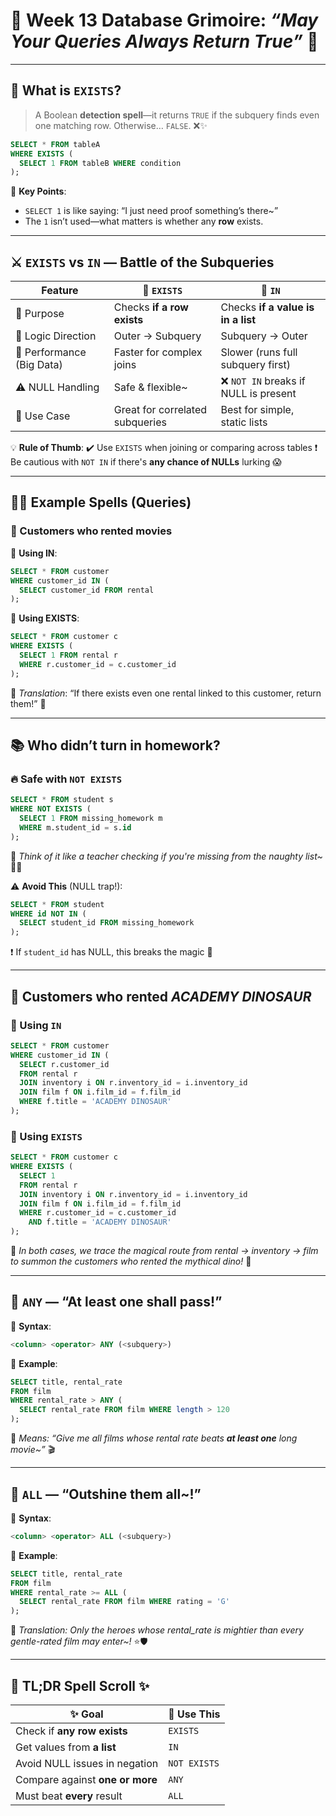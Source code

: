 # 🌟 Week 13 Database Grimoire: _“May Your Queries Always Return True”_ 💫

---

## 🔮 What is `EXISTS`?

> A Boolean **detection spell**—it returns `TRUE` if the subquery finds even one matching row. Otherwise… `FALSE`. ❌✨

```sql
SELECT * FROM tableA
WHERE EXISTS (
  SELECT 1 FROM tableB WHERE condition
);
```

🌸 **Key Points**:

- `SELECT 1` is like saying: “I just need proof something’s there\~”
- The `1` isn’t used—what matters is whether any **row** exists.

---

## ⚔️ `EXISTS` vs `IN` — Battle of the Subqueries

| Feature                   | 🧙 `EXISTS`                     | 🧺 `IN`                               |
| ------------------------- | ------------------------------- | ------------------------------------- |
| 🎯 Purpose                | Checks **if a row exists**      | Checks **if a value is in a list**    |
| 🧠 Logic Direction        | Outer → Subquery                | Subquery → Outer                      |
| 🚀 Performance (Big Data) | Faster for complex joins        | Slower (runs full subquery first)     |
| ⚠️ NULL Handling          | Safe & flexible\~               | ❌ `NOT IN` breaks if NULL is present |
| 🔧 Use Case               | Great for correlated subqueries | Best for simple, static lists         |

💡 **Rule of Thumb**:
✔️ Use `EXISTS` when joining or comparing across tables
❗ Be cautious with `NOT IN` if there's **any chance of NULLs** lurking 😱

---

## 🧝‍♀️ Example Spells (Queries)

### 🏃 Customers who rented movies

🔹 **Using IN**:

```sql
SELECT * FROM customer
WHERE customer_id IN (
  SELECT customer_id FROM rental
);
```

🔹 **Using EXISTS**:

```sql
SELECT * FROM customer c
WHERE EXISTS (
  SELECT 1 FROM rental r
  WHERE r.customer_id = c.customer_id
);
```

🌸 _Translation_:
“If there exists even one rental linked to this customer, return them!” 💌

---

## 📚 Who didn’t turn in homework?

### 🔥 Safe with `NOT EXISTS`

```sql
SELECT * FROM student s
WHERE NOT EXISTS (
  SELECT 1 FROM missing_homework m
  WHERE m.student_id = s.id
);
```

🌸 _Think of it like a teacher checking if you're missing from the naughty list\~_ 🧾🚫

⚠️ **Avoid This** (NULL trap!):

```sql
SELECT * FROM student
WHERE id NOT IN (
  SELECT student_id FROM missing_homework
);
```

❗ If `student_id` has NULL, this breaks the magic 🧨

---

## 🎥 Customers who rented _ACADEMY DINOSAUR_

### 🐣 Using `IN`

```sql
SELECT * FROM customer
WHERE customer_id IN (
  SELECT r.customer_id
  FROM rental r
  JOIN inventory i ON r.inventory_id = i.inventory_id
  JOIN film f ON i.film_id = f.film_id
  WHERE f.title = 'ACADEMY DINOSAUR'
);
```

### 🐉 Using `EXISTS`

```sql
SELECT * FROM customer c
WHERE EXISTS (
  SELECT 1
  FROM rental r
  JOIN inventory i ON r.inventory_id = i.inventory_id
  JOIN film f ON i.film_id = f.film_id
  WHERE r.customer_id = c.customer_id
    AND f.title = 'ACADEMY DINOSAUR'
);
```

🌸 _In both cases, we trace the magical route from rental → inventory → film to summon the customers who rented the mythical dino!_ 🦕

---

## 💫 `ANY` — “At least one shall pass!”

🔸 **Syntax**:

```sql
<column> <operator> ANY (<subquery>)
```

🔹 **Example**:

```sql
SELECT title, rental_rate
FROM film
WHERE rental_rate > ANY (
  SELECT rental_rate FROM film WHERE length > 120
);
```

🌸 _Means: “Give me all films whose rental rate beats **at least one** long movie\~”_ 🎬

---

## 🗿 `ALL` — “Outshine them all\~!”

🔸 **Syntax**:

```sql
<column> <operator> ALL (<subquery>)
```

🔹 **Example**:

```sql
SELECT title, rental_rate
FROM film
WHERE rental_rate >= ALL (
  SELECT rental_rate FROM film WHERE rating = 'G'
);
```

🌸 _Translation: Only the heroes whose rental_rate is mightier than every gentle-rated film may enter\~!_ ⭐🛡️

---

## 🧵 TL;DR Spell Scroll ✨

| ✨ Goal                         | 🎯 Use This  |
| ------------------------------- | ------------ |
| Check if **any row exists**     | `EXISTS`     |
| Get values from **a list**      | `IN`         |
| Avoid NULL issues in negation   | `NOT EXISTS` |
| Compare against **one or more** | `ANY`        |
| Must beat **every** result      | `ALL`        |
